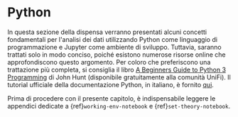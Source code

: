 # Python

In questa sezione della dispensa verranno presentati alcuni concetti fondamentali per l'analisi dei dati utilizzando Python come linguaggio di programmazione e Jupyter come ambiente di sviluppo. Tuttavia, saranno trattati solo in modo conciso, poiché esistono numerose risorse online che approfondiscono questo argomento. Per coloro che preferiscono una trattazione più completa, si consiglia il libro [A Beginners Guide to Python 3 Programming](https://link.springer.com/book/10.1007/978-3-030-20290-3) di John Hunt (disponibile gratuitamente alla comunità UniFi). Il tutorial ufficiale della documentazione Python, in italiano, è fornito [qui](https://pytutorial-it.readthedocs.io/it/python3.11/index.html).

Prima di procedere con il presente capitolo, è indispensabile leggere le appendici dedicate a {ref}`working-env-notebook` e {ref}`set-theory-notebook`.

